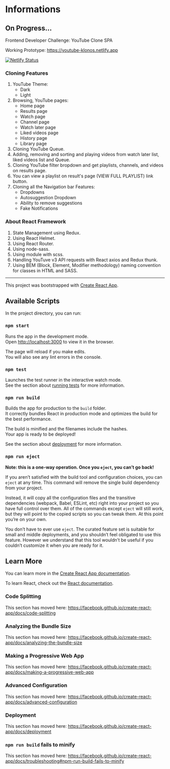 # Informations

## On Progress...

Frontend Developer Challenge: YouTube Clone SPA

Working Prototype: https://youtube-klonos.netlify.app

[![Netlify Status](https://api.netlify.com/api/v1/badges/113616f3-5a6f-4960-884d-0aecae96b50c/deploy-status)](https://app.netlify.com/sites/youtube-klonos/deploys)

### Cloning Features

1. YouTube Theme:
   - Dark
   - Light
2. Browsing, YouTube pages:
   - Home page
   - Results page
   - Watch page
   - Channel page
   - Watch later page
   - Liked videos page
   - History page
   - Library page
3. Cloning YouTube Queue.
4. Adding, removing and sorting and playing videos from watch later list, liked videos list and Queue.
5. Cloning YouTube filter bropdown and get playlists, channels, and videos on results page.
6. You can view a playlist on result's page (VIEW FULL PLAYLIST) link button.
7. Cloning all the Navigation bar Features:
   - Dropdowns
   - Autosuggestion Dropdown
   - Ability to remove suggestions
   - Fake Notifications

### About React Framework

1. State Management using Redux.
2. Using React Helmet.
3. Using React Router.
4. Using node-sass.
5. Using module with scss.
6. Handling YouTuve v3 API requests with React axios and Redux thunk.
7. Using BEM (Block, Element, Modifier methodology) naming convention for classes in HTML and SASS.

---

This project was bootstrapped with [Create React App](https://github.com/facebook/create-react-app).

## Available Scripts

In the project directory, you can run:

### `npm start`

Runs the app in the development mode.<br />
Open [http://localhost:3000](http://localhost:3000) to view it in the browser.

The page will reload if you make edits.<br />
You will also see any lint errors in the console.

### `npm test`

Launches the test runner in the interactive watch mode.<br />
See the section about [running tests](https://facebook.github.io/create-react-app/docs/running-tests) for more information.

### `npm run build`

Builds the app for production to the `build` folder.<br />
It correctly bundles React in production mode and optimizes the build for the best performance.

The build is minified and the filenames include the hashes.<br />
Your app is ready to be deployed!

See the section about [deployment](https://facebook.github.io/create-react-app/docs/deployment) for more information.

### `npm run eject`

**Note: this is a one-way operation. Once you `eject`, you can’t go back!**

If you aren’t satisfied with the build tool and configuration choices, you can `eject` at any time. This command will remove the single build dependency from your project.

Instead, it will copy all the configuration files and the transitive dependencies (webpack, Babel, ESLint, etc) right into your project so you have full control over them. All of the commands except `eject` will still work, but they will point to the copied scripts so you can tweak them. At this point you’re on your own.

You don’t have to ever use `eject`. The curated feature set is suitable for small and middle deployments, and you shouldn’t feel obligated to use this feature. However we understand that this tool wouldn’t be useful if you couldn’t customize it when you are ready for it.

## Learn More

You can learn more in the [Create React App documentation](https://facebook.github.io/create-react-app/docs/getting-started).

To learn React, check out the [React documentation](https://reactjs.org/).

### Code Splitting

This section has moved here: https://facebook.github.io/create-react-app/docs/code-splitting

### Analyzing the Bundle Size

This section has moved here: https://facebook.github.io/create-react-app/docs/analyzing-the-bundle-size

### Making a Progressive Web App

This section has moved here: https://facebook.github.io/create-react-app/docs/making-a-progressive-web-app

### Advanced Configuration

This section has moved here: https://facebook.github.io/create-react-app/docs/advanced-configuration

### Deployment

This section has moved here: https://facebook.github.io/create-react-app/docs/deployment

### `npm run build` fails to minify

This section has moved here: https://facebook.github.io/create-react-app/docs/troubleshooting#npm-run-build-fails-to-minify
